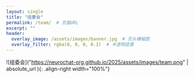 ```yaml
---
layout: single  
title: "组委会"
permalink: /team/  # 页面URL
excerpt: "" 
header:
  overlay_image: /assets/images/banner.jpg  # 页头横幅图
  overlay_filter: rgba(0, 0, 0, 0.1)  # 半透明遮罩
---
```


![组委会]("https://neurochat-org.github.io/2025/assets/images/team.png" | absolute_url ){: .align-right width="100%"}
